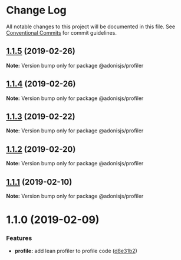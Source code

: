 # Change Log

All notable changes to this project will be documented in this file.
See [Conventional Commits](https://conventionalcommits.org) for commit guidelines.

## [1.1.5](https://github.com/adonisjs/adonis-framework/tree/master/packages/profiler/compare/@adonisjs/profiler@1.1.4...@adonisjs/profiler@1.1.5) (2019-02-26)

**Note:** Version bump only for package @adonisjs/profiler





## [1.1.4](https://github.com/adonisjs/adonis-framework/tree/master/packages/profiler/compare/@adonisjs/profiler@1.1.3...@adonisjs/profiler@1.1.4) (2019-02-26)

**Note:** Version bump only for package @adonisjs/profiler





## [1.1.3](https://github.com/adonisjs/adonis-framework/tree/master/packages/profiler/compare/@adonisjs/profiler@1.1.2...@adonisjs/profiler@1.1.3) (2019-02-22)

**Note:** Version bump only for package @adonisjs/profiler





## [1.1.2](https://github.com/adonisjs/adonis-framework/tree/master/packages/profiler/compare/@adonisjs/profiler@1.1.1...@adonisjs/profiler@1.1.2) (2019-02-20)

**Note:** Version bump only for package @adonisjs/profiler





## [1.1.1](https://github.com/adonisjs/adonis-framework/tree/master/packages/profiler/compare/@adonisjs/profiler@1.1.0...@adonisjs/profiler@1.1.1) (2019-02-10)

**Note:** Version bump only for package @adonisjs/profiler





# 1.1.0 (2019-02-09)


### Features

* **profile:** add lean profiler to profile code ([d8e31b2](https://github.com/adonisjs/adonis-framework/tree/master/packages/profiler/commit/d8e31b2))
